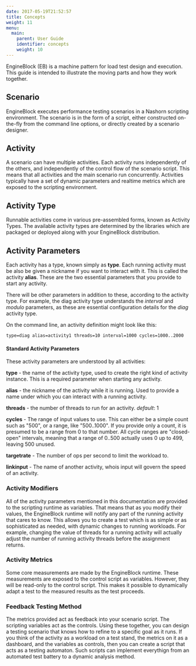 ```yaml
---
date: 2017-05-19T21:52:57
title: Concepts
weight: 11
menu:
  main:
    parent: User Guide
    identifier: concepts
    weight: 10
---
```


EngineBlock (EB) is a machine pattern for load test design and
execution.  This guide is intended to illustrate the moving parts and how they
work together.

## Scenario

EngineBlock executes performance testing scenarios in a Nashorn scripting environment. The scenario is in the form of a script, either constructed on-the-fly from the command line options, or directly created by a scenario designer. 

## Activity

A scenario can have multiple activities. Each activity runs independently of the others, and independently of the control flow of the scenario script. This means that all activities and the main scenario run concurrently. Activities typically have a set of dynamic parameters and realtime metrics which are exposed to the scripting environment. 

## Activity Type

Runnable activities come in various pre-assembled forms, known as Activity Types. The available activity types are determined by the libraries which are packaged or deployed along with your EngineBlock distribution.

## Activity Parameters

Each activity has a type, known simply as **type**. Each running activity must be also be given a nickname if you want to interact with it. This is called the activity **alias**. These are the two essential parameters that you provide to start any activity.

There will be other parameters in addition to these, according to the activity type. For example, the diag activity type understands the *interval* and *modulo* parameters, as these are essential configuration details for the *diag* activity type.

On the command line, an activity definition might look like this:
~~~
type=diag alias=activity1 threads=10 interval=1000 cycles=1000..2000
~~~

#### Standard Activity Parameters

These activity parameters are understood by all activities:

**type** - the name of the activity type, used to create the right kind of activity instance. This is a required parameter when starting any activity.

**alias** - the nickname of the activity while it is running. Used to provide a name under which you can interact with a running activity.

**threads** - the number of threads to run for an activity. *default*: 1

**cycles** - The range of input values to use. This can either be a simple count such as "500", or a range, like "500..1000". If you provide only a count, it is presumed to be a range from 0 to that number. All cycle ranges are "closed-open" intervals, meaning that a range of 0..500 actually uses 0 up to 499, leaving 500 unused. 

**targetrate** - The number of ops per second to limit the workload to.

**linkinput** - The name of another activity, whois input will govern the speed of an activity.

### Activity Modifiers

All of the activity parameters mentioned in this documentation are provided to the scripting runtime as variables. That means that as you modify their values, the EngineBlock runtime will notify any part of the running activity that cares to know. This allows you to create a test which is as simple or as sophisticated as needed, with dynamic changes to running workloads. For example, changing the value of threads for a running activity will actually adjust the number of running activity threads before the assignment returns.

### Activity Metrics

Some core measurements are made by the EngineBlock runtime. These measurements are exposed to the control script as variables. However, they will be read-only to the control script. This makes it possible to dynamically adapt a test to the measured results as the test proceeds.

### Feedback Testing Method

The metrics provided act as feedback into your scenario script. The scripting variables act as the controls. Using these together, you can design a testing scenario that knows how to refine to a specific goal as it runs. If you think of the activity as a workload on a test stand, the metrics on it as a dashboard, and the variables as controls, then you can create a script that acts as a testing automaton. Such scripts can implement everythign from an automated test battery to a dynamic analysis method.
